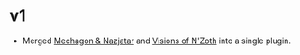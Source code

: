 # v1

* Merged [Mechagon & Nazjatar](https://www.curseforge.com/wow/addons/handynotes-mechagon-nazjatar) and [Visions of N'Zoth](https://www.curseforge.com/wow/addons/handynotes-visions-of-nzoth) into a single plugin.